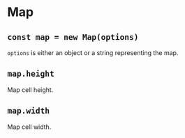 # Map

## `const map = new Map(options)`

`options` is either an object or a string representing the map.

## `map.height`

Map cell height.

## `map.width`

Map cell width.
